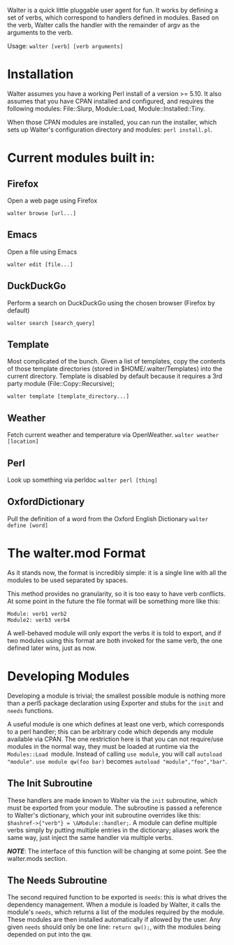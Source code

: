Walter is a quick little pluggable user agent for fun. It works by defining a set of verbs, which correspond to handlers defined in modules. Based on the verb, Walter calls the handler with the remainder of argv as the arguments to the verb.

Usage: `walter [verb] [verb arguments]`

# Installation
Walter assumes you have a working Perl install of a version >= 5.10. It also assumes that you have CPAN installed and configured, and requires the following modules: File::Slurp, Module::Load, Module::Installed::Tiny.

When those CPAN modules are installed, you can run the installer, which sets up Walter's configuration directory and modules: `perl install.pl`.

# Current modules built in:
## Firefox
Open a web page using Firefox

`walter browse [url...]`

## Emacs
Open a file using Emacs

`walter edit [file...]`

## DuckDuckGo
Perform a search on DuckDuckGo using the chosen browser (Firefox by default)

`walter search [search_query]`

## Template
Most complicated of the bunch. Given a list of templates, copy the contents of those template directories (stored in $HOME/.walter/Templates) into the current directory. Template is disabled by default because it requires a 3rd party module (File::Copy::Recursive);

`walter template [template_directory...]`

## Weather
Fetch current weather and temperature via OpenWeather.
`walter weather [location]`

## Perl
Look up something via perldoc
`walter perl [thing]`

## OxfordDictionary
Pull the definition of a word from the Oxford English Dictionary
`walter define [word]`

# The walter.mod Format
As it stands now, the format is incredibly simple: it is a single line with all the modules to be used separated by spaces.

This method provides no granularity, so it is too easy to have verb conflicts. At some point in the future the file format will be something more like this:
```
Module: verb1 verb2
Module2: verb3 verb4
```

A well-behaved module will only export the verbs it is told to export, and if two modules using this format are both invoked for the same verb, the one defined later wins, just as now.

# Developing Modules
Developing a module is trivial; the smallest possible module is nothing more than a perl5 package declaration using Exporter and stubs for the `init` and `needs` functions.

A useful module is one which defines at least one verb, which corresponds to a perl handler; this can be arbitrary code which depends any module available via CPAN. The one restriction here is that you can not require/use modules in the normal way, they must be loaded at runtime via the `Modules::Load `module. Instead of calling `use module`, you will call `autoload "module"`. `use module qw(foo bar)` becomes `autoload "module","foo","bar"`.

## The Init Subroutine
These handlers are made known to Walter via the `init` subroutine, which must be exported from your module. The subroutine is passed a reference to Walter's dictionary, which your init subroutine overrides like this: `$hashref->{"verb"} = \&Module::handler;`. A module can define multiple verbs simply by putting multiple entries in the dictionary; aliases work the same way, just inject the same handler via multiple verbs.

***NOTE***: The interface of this function will be changing at some point. See the walter.mods section.

## The Needs Subroutine
The second required function to be exported is `needs`: this is what drives the dependency management. When a module is loaded by Walter, it calls the module's `needs`, which returns a list of the modules required by the module. These modules are then installed automatically if allowed by the user. Any given `needs` should only be one line: `return qw();`, with the modules being depended on put into the qw.